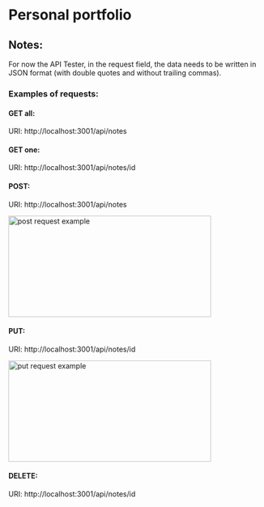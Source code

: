 # Personal portfolio

## Notes:

For now the API Tester, in the request field, the data needs to be written in JSON format (with double quotes and without trailing commas).

### Examples of requests:

#### GET all:

URI: http://localhost:3001/api/notes

#### GET one:

URI: http://localhost:3001/api/notes/id

#### POST:

URI: http://localhost:3001/api/notes

<img src="https://carbon.now.sh/?bg=rgba%28171%2C+184%2C+195%2C+1%29&t=seti&wt=none&l=auto&ds=true&dsyoff=20px&dsblur=68px&wc=false&wa=true&pv=56px&ph=56px&ln=false&fl=1&fm=Hack&fs=14px&lh=133%25&si=false&es=2x&wm=false&code=%257B%250A%2509%2522content%2522%253A%2520%2522new%2520note%2522%252C%250A%2509%2522important%2522%253A%2520true%252C%250A%2509%2522userId%2522%253A%2520%252261d3875c555ed6bdfaa4f978%2522%250A%257D" alt="post request example" style="height: 200px; width:400px;"/>

#### PUT:

URI: http://localhost:3001/api/notes/id

<img src="https://carbon.now.sh/?bg=rgba%28171%2C+184%2C+195%2C+1%29&t=seti&wt=none&l=auto&ds=true&dsyoff=20px&dsblur=68px&wc=false&wa=true&pv=56px&ph=56px&ln=false&fl=1&fm=Hack&fs=14px&lh=133%25&si=false&es=2x&wm=false&code=%257B%250A%2509%2522content%2522%253A%2520%2522updated%2520content%2522%252C%250A%2509%2522important%2522%253A%2520true%250A%257D" alt="put request example" style="height: 200px; width:400px;"/>

#### DELETE:

URI: http://localhost:3001/api/notes/id
